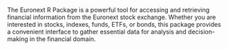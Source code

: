 The Euronext R Package is a powerful tool for accessing and retrieving financial information from the Euronext stock exchange. Whether you are interested in stocks, indexes, funds, ETFs, or bonds, this package provides a convenient interface to gather essential data for analysis and decision-making in the financial domain.
